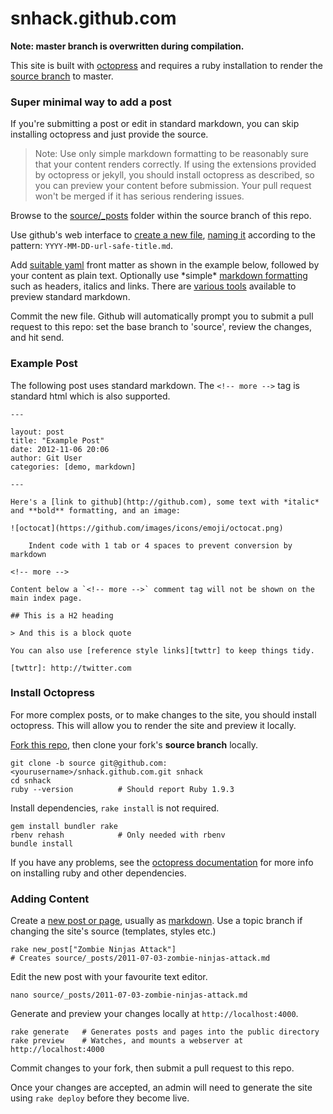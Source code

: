 snhack.github.com
=================

__Note:  master branch is overwritten during compilation.__

This site is built with [octopress] and requires a ruby installation to render the [source branch] to master.

[octopress]: http://octopress.org/docs
[octopress documentation]: http://octopress.org/docs/setup/
[source branch]: https://github.com/snhack/snhack.github.com/tree/source
[fork this repo]: https://github.com/snhack/snhack.github.com/fork_select


### Super minimal way to add a post

If you're submitting a post or edit in standard markdown, you can skip installing octopress and just provide the source.

> Note:  Use only simple markdown formatting to be reasonably sure that your content renders correctly.  If using the extensions provided by octopress or jekyll, you should install octopress as described, so you can preview your content before submission.  Your pull request won't be merged if it has serious rendering issues.

Browse to the [source/_posts] folder within the source branch of this repo.

[source/_posts]: https://github.com/snhack/snhack.github.com/tree/source/source/_posts

Use github's web interface to [create a new file], [naming it] according to the pattern: ``YYYY-MM-DD-url-safe-title.md``.

[create a new file]: https://github.com/blog/1327-creating-files-on-github
[naming it]: https://github.com/blog/1436-moving-and-renaming-files-on-github

Add [suitable yaml] front matter as shown in the example below, followed by your content as plain text.  Optionally use \*simple\* [markdown formatting] such as headers, italics and links.  There are [various tools] available to preview standard markdown.

Commit the new file.  Github will automatically prompt you to submit a pull request to this repo: set the base branch to 'source', review the changes, and hit send.


### Example Post

The following post uses standard markdown.  The `<!-- more -->` tag is standard html which is also supported.

	---

	layout: post
	title: "Example Post"
	date: 2012-11-06 20:06
	author: Git User
	categories: [demo, markdown]

	---

	Here's a [link to github](http://github.com), some text with *italic* and **bold** formatting, and an image:

	![octocat](https://github.com/images/icons/emoji/octocat.png)

    	Indent code with 1 tab or 4 spaces to prevent conversion by markdown

	<!-- more -->

	Content below a `<!-- more -->` comment tag will not be shown on the main index page.

	## This is a H2 heading

	> And this is a block quote

	You can also use [reference style links][twttr] to keep things tidy.

	[twttr]: http://twitter.com


[suitable yaml]: http://octopress.org/docs/blogging
[markdown formatting]: http://daringfireball.net/projects/markdown/basics
[various tools]: http://daringfireball.net/projects/markdown/dingus


### Install Octopress

For more complex posts, or to make changes to the site, you should install octopress.  This will allow you to render the site and preview it locally.

[Fork this repo], then clone your fork's **source branch** locally.

	git clone -b source git@github.com:<yourusername>/snhack.github.com.git snhack
	cd snhack
	ruby --version  		# Should report Ruby 1.9.3


Install dependencies, ``rake install`` is not required.

	gem install bundler rake
	rbenv rehash			# Only needed with rbenv
	bundle install

If you have any problems, see the [octopress documentation] for more info on installing ruby and other dependencies.



### Adding Content

Create a [new post or page], usually as [markdown].  Use a topic branch if changing the site's source (templates, styles etc.)

	rake new_post["Zombie Ninjas Attack"]
	# Creates source/_posts/2011-07-03-zombie-ninjas-attack.md

[new post or page]: http://octopress.org/docs/blogging
[markdown]: http://daringfireball.net/projects/markdown


Edit the new post with your favourite text editor.

	nano source/_posts/2011-07-03-zombie-ninjas-attack.md


Generate and preview your changes locally at ``http://localhost:4000``.

	rake generate   # Generates posts and pages into the public directory
	rake preview	# Watches, and mounts a webserver at http://localhost:4000


Commit changes to your fork, then submit a pull request to this repo.

Once your changes are accepted, an admin will need to generate the site using ``rake deploy`` before they become live.

